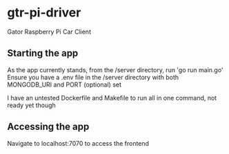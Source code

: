 # gtr-pi-driver
Gator Raspberry Pi Car Client

## Starting the app
As the app currently stands, from the /server directory, run 'go run main.go'
Ensure you have a .env file in the /server directory with both MONGODB_URI and PORT (optional) set

I have an untested Dockerfile and Makefile to run all in one command, not ready yet though

## Accessing the app
Navigate to localhost:7070 to access the frontend